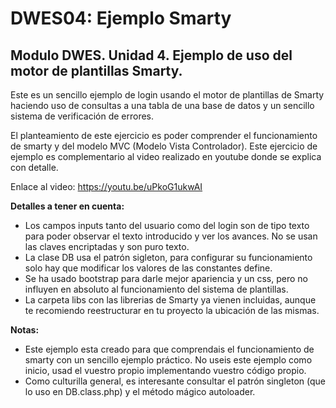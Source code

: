 # DWES04: Ejemplo Smarty
## Modulo DWES. Unidad 4. Ejemplo de uso del motor de plantillas Smarty. 

Este es un sencillo ejemplo de login usando el motor de plantillas de Smarty haciendo uso de consultas a una tabla de una base de datos y un sencillo sistema de verificación de errores.

El planteamiento de este ejercicio es poder comprender el funcionamiento de smarty y del modelo MVC (Modelo Vista Controlador). Este ejercicio de ejemplo es complementario al video realizado en youtube donde se explica con detalle.

Enlace al video: https://youtu.be/uPkoG1ukwAI

__**Detalles a tener en cuenta:**__

+ Los campos inputs tanto del usuario como del login son de tipo texto para poder observar el texto introducido y ver los avances. No se usan las claves encriptadas y son puro texto.
+ La clase DB usa el patrón sigleton, para configurar su funcionamiento solo hay que modificar los valores de las constantes define.
+ Se ha usado bootstrap para darle mejor apariencia y un css, pero no influyen en absoluto al funcionamiento del sistema de plantillas.
+ La carpeta libs con las librerias de Smarty ya vienen incluidas, aunque te recomiendo reestructurar en tu proyecto la ubicación de las mismas.

__**Notas:**__

+ Este ejemplo esta creado para que comprendais el funcionamiento de smarty con un sencillo ejemplo práctico. No useis este ejemplo como inicio, usad el vuestro propio implementando vuestro código propio.
+ Como culturilla general, es interesante consultar el patrón singleton (que lo uso en DB.class.php) y el método mágico autoloader.
